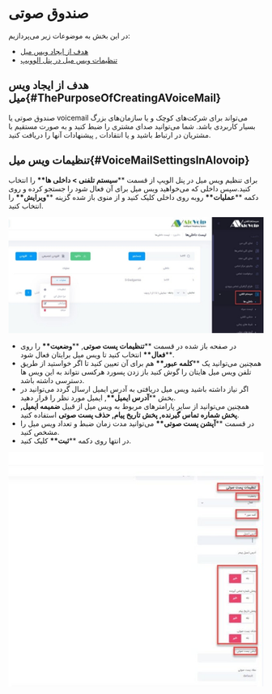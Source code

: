 
# صندوق صوتی

در این بخش به موضوعات زیر می‌پردازیم:

- [هدف از ایجاد ویس میل](#ThePurposeOfCreatingAVoiceMail)
- [تنظیمات ویس میل  در پنل الوویپ](#VoiceMailSettingsInAlovoip)

## هدف از ایجاد ویس میل{#ThePurposeOfCreatingAVoiceMail}

صندوق صوتی یا voicemail می‌تواند برای شرکت‌های کوچک و یا سازمان‌های بزرگ بسیار کاربردی باشد. شما می‌توانید صدای مشتری را ضبط کنید و به‌ صورت مستقیم با مشتریان در ارتباط باشید و یا انتقادات , پیشنهادات آنها را دریافت کنید.

## تنظیمات ویس میل{#VoiceMailSettingsInAlovoip}

برای تنظیم ویس میل در پنل الویپ از قسمت \*\***سیستم تلفنی > داخلی ها\*\*** را انتخاب کنید.سپس داخلی که می‌خواهید ویس میل برای آن فعال شود را جستجو کرده و روی دکمه \*\***عملیات\*\*** روبه روی داخلی کلیک کنید و از منوی باز  شده گزینه \*\***ویرایش\*\*** را انتخاب کنید.

![تنظیمات صندوق صوتی ](./Images/voice1.jpeg)

- در صفحه باز شده در قسمت \*\***تنظیمات پست صوتی**, \*\***وضعیت\*\*** را روی \*\***فعال\*\*** انتخاب کنید تا ویس میل برایتان فعال شود.
- همچنین می‌توانید یک \*\***کلمه عبور\*\*** هم برای آن تعیین کنید تا اگر خواستید از طریق تلفن ویس میل هایتان را گوش کنید باز زدن پسورد هرکسی نتواند به این ویس ها دسترسی داشته باشد. 
- اگر نیاز داشته باشید ویس میل دریافتی به آدرس ایمیل ارسال گردد می‌توانید در بخش \*\***آدرس ایمیل\*\***, ایمیل مورد نظر را قرار دهید.
- همچنین می‌توانید از سایر پارامترهای مربوط به ویس میل از قبیل **ضمیمه ایمیل, پخش شماره تماس گیرنده, پخش تاریخ پیام, حذف پست صوتی** استفاده کنید.
- در قسمت \*\***آپشن پست صوتی\*\*** می‌توانید مدت زمان ضبط و تعداد ویس میل را مشخص کنید.
- در انتها روی دکمه \*\***ثبت\*\*** کلیک کنید.


![تنظیمات صندوق صوتی](./Images/voice2.jpeg)







